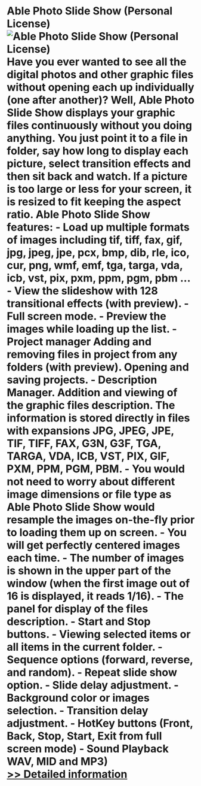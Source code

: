 # Able Photo Slide Show (Personal License)<br />![Able Photo Slide Show (Personal License)](https://mycommerce.akamaized.net/api/pimages/P171229/BIG/171229.JPG)<br />Have you ever wanted to see all the digital photos and other graphic files without opening each up individually (one after another)? Well, Able Photo Slide Show displays your graphic files continuously without you doing anything. You just point it to a file in folder, say how long to display each picture, select transition effects and then sit back and watch. If a picture is too large or less for your screen, it is resized to fit keeping the aspect ratio. Able Photo Slide Show features: - Load up multiple formats of images including tif, tiff, fax, gif, jpg, jpeg, jpe, pcx, bmp, dib, rle, ico, cur, png, wmf, emf, tga, targa, vda, icb, vst, pix, pxm, ppm, pgm, pbm ... - View the slideshow with 128 transitional effects (with preview). - Full screen mode. - Preview the images while loading up the list. - Project manager Adding and removing files in project from any folders (with preview). Opening and saving projects. - Description Manager. Addition and viewing of the graphic files description. The information is stored directly in files with expansions JPG, JPEG, JPE, TIF, TIFF, FAX, G3N, G3F, TGA, TARGA, VDA, ICB, VST, PIX, GIF, PXM, PPM, PGM, PBM. - You would not need to worry about different image dimensions or file type as Able Photo Slide Show would resample the images on-the-fly prior to loading them up on screen. - You will get perfectly centered images each time. - The number of images is shown in the upper part of the window (when the first image out of 16 is displayed, it reads 1/16). - The panel for display of the files description. - Start and Stop buttons. - Viewing selected items or all items in the current folder. - Sequence options (forward, reverse, and random). - Repeat slide show option. - Slide delay adjustment. - Background color or images selection. - Transition delay adjustment. - HotKey buttons (Front, Back, Stop, Start, Exit from full screen mode) - Sound Playback WAV, MID and MP3)<br />[>> Detailed information](https://secure.shareit.com/shareit/product.html?productid=171229&affiliateid=200057808)